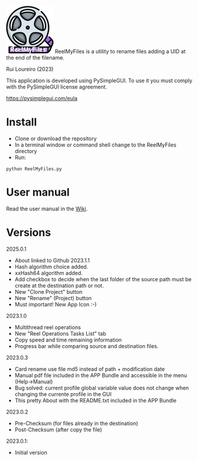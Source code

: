 <img title="ReelMyFiles" alt="Logo" src="/images/app-icon.png">
ReelMyFiles is a utility to rename files adding a UID at the end of the filename.

Rui Loureiro (2023)

This application is developed using PySimpleGUI. To use it you must comply with the PySimpleGUI license agreement.

https://pysimplegui.com/eula

# Install
* Clone or download the repository
* In a terminal window or command shell change to the ReelMyFiles directory
* Run:
```
python ReelMyFiles.py
```
# User manual

Read the user manual in the [Wiki](https://github.com/c0ntact0/REEL_MY_FILES/wiki).


# Versions
2025.0.1
- About linked to Github
2023.1.1
- Hash algorithm choice added.
- xxHash64 algorithm added.
- Add checkbox to decide when the last folder of the source path must be create at the destination path or not.
- New "Clone Project" button
- New "Rename" (Project) button
- Must important! New App Icon :-)

2023.1.0
- Multithread reel operations
- New "Reel Operations Tasks List" tab
- Copy speed and time remaining information
- Progress bar while comparing source and destination files.

2023.0.3
- Card rename use file md5 instead of path + modification date
- Manual pdf file included in the APP Bundle and accessible in the menu (Help->Manual) 
- Bug solved: current profile global variable value does not change when changing the currente profile in the GUI
- This pretty About with the README.txt included in the APP Bundle

2023.0.2
- Pre-Checksum (for files already in the destination)
- Post-Checksum (after copy the file)

2023.0.1:
- Initial version

